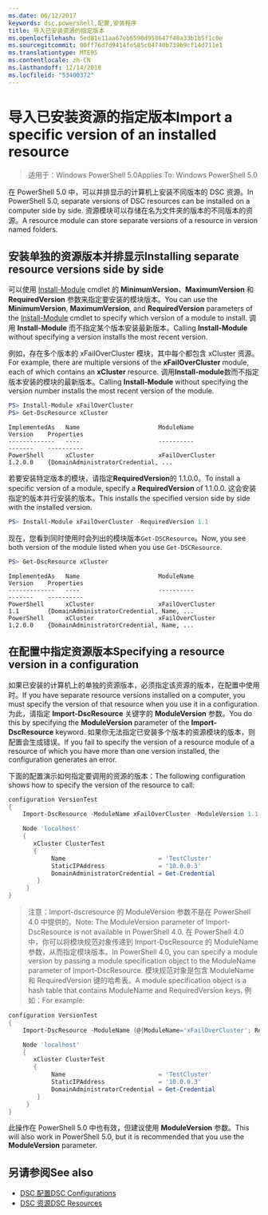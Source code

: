 ```yaml
---
ms.date: 06/12/2017
keywords: dsc,powershell,配置,安装程序
title: 导入已安装资源的指定版本
ms.openlocfilehash: 5ed81e11aa67eb6590d958647f48a33b1b5f1c0e
ms.sourcegitcommit: 00ff76d7d9414fe585c04740b739b9cf14d711e1
ms.translationtype: MTE95
ms.contentlocale: zh-CN
ms.lasthandoff: 12/14/2018
ms.locfileid: "53400372"
---
```

# <a name="import-a-specific-version-of-an-installed-resource"></a><span data-ttu-id="32ca7-103">导入已安装资源的指定版本</span><span class="sxs-lookup"><span data-stu-id="32ca7-103">Import a specific version of an installed resource</span></span>

> <span data-ttu-id="32ca7-104">适用于：Windows PowerShell 5.0</span><span class="sxs-lookup"><span data-stu-id="32ca7-104">Applies To: Windows PowerShell 5.0</span></span>

<span data-ttu-id="32ca7-105">在 PowerShell 5.0 中，可以并排显示的计算机上安装不同版本的 DSC 资源。</span><span class="sxs-lookup"><span data-stu-id="32ca7-105">In PowerShell 5.0, separate versions of DSC resources can be installed on a computer side by side.</span></span> <span data-ttu-id="32ca7-106">资源模块可以存储在名为文件夹的版本的不同版本的资源。</span><span class="sxs-lookup"><span data-stu-id="32ca7-106">A resource module can store separate versions of a resource in version named folders.</span></span>

## <a name="installing-separate-resource-versions-side-by-side"></a><span data-ttu-id="32ca7-107">安装单独的资源版本并排显示</span><span class="sxs-lookup"><span data-stu-id="32ca7-107">Installing separate resource versions side by side</span></span>

<span data-ttu-id="32ca7-108">可以使用 [Install-Module](/powershell/module/PowershellGet/Install-Module) cmdlet 的 **MinimumVersion**、**MaximumVersion** 和 **RequiredVersion** 参数来指定要安装的模块版本。</span><span class="sxs-lookup"><span data-stu-id="32ca7-108">You can use the **MinimumVersion**, **MaximumVersion**, and **RequiredVersion** parameters of the [Install-Module](/powershell/module/PowershellGet/Install-Module) cmdlet to specify which version of a module to install.</span></span> <span data-ttu-id="32ca7-109">调用 **Install-Module** 而不指定某个版本安装最新版本。</span><span class="sxs-lookup"><span data-stu-id="32ca7-109">Calling **Install-Module** without specifying a version installs the most recent version.</span></span>

<span data-ttu-id="32ca7-110">例如，存在多个版本的 xFailOverCluster 模块，其中每个都包含 xCluster 资源。</span><span class="sxs-lookup"><span data-stu-id="32ca7-110">For example, there are multiple versions of the **xFailOverCluster** module, each of which contains an **xCluster** resource.</span></span> <span data-ttu-id="32ca7-111">调用**Install-module**数而不指定版本安装的模块的最新版本。</span><span class="sxs-lookup"><span data-stu-id="32ca7-111">Calling **Install-Module** without specifying the version number installs the most recent version of the module.</span></span>

```powershell
PS> Install-Module xFailOverCluster
PS> Get-DscResource xCluster
```

```output
ImplementedAs   Name                      ModuleName                     Version    Properties
-------------   ----                      ----------                     -------    ----------
PowerShell      xCluster                  xFailOverCluster               1.2.0.0    {DomainAdministratorCredential, ...
```

<span data-ttu-id="32ca7-112">若要安装特定版本的模块，请指定**RequiredVersion**的 1.1.0.0。</span><span class="sxs-lookup"><span data-stu-id="32ca7-112">To install a specific version of a module, specify a **RequiredVersion** of 1.1.0.0.</span></span> <span data-ttu-id="32ca7-113">这会安装指定的版本并行安装的版本。</span><span class="sxs-lookup"><span data-stu-id="32ca7-113">This installs the specified version side by side with the installed version.</span></span>

```powershell
PS> Install-Module xFailOverCluster -RequiredVersion 1.1
```

<span data-ttu-id="32ca7-114">现在，您看到同时使用时会列出的模块版本`Get-DSCResource`。</span><span class="sxs-lookup"><span data-stu-id="32ca7-114">Now, you see both version of the module listed when you use `Get-DSCResource`.</span></span>

```powershell
PS> Get-DscResource xCluster
```

```output
ImplementedAs   Name                      ModuleName                     Version    Properties
-------------   ----                      ----------                     -------    ----------
PowerShell      xCluster                  xFailOverCluster               1.1        {DomainAdministratorCredential, Name, ...
PowerShell      xCluster                  xFailOverCluster               1.2.0.0    {DomainAdministratorCredential, Name, ...
```

## <a name="specifying-a-resource-version-in-a-configuration"></a><span data-ttu-id="32ca7-115">在配置中指定资源版本</span><span class="sxs-lookup"><span data-stu-id="32ca7-115">Specifying a resource version in a configuration</span></span>

<span data-ttu-id="32ca7-116">如果已安装的计算机上的单独的资源版本，必须指定该资源的版本，在配置中使用时。</span><span class="sxs-lookup"><span data-stu-id="32ca7-116">If you have separate resource versions installed on a computer, you must specify the version of that resource when you use it in a configuration.</span></span> <span data-ttu-id="32ca7-117">为此，请指定 **Import-DscResource** 关键字的 **ModuleVersion** 参数。</span><span class="sxs-lookup"><span data-stu-id="32ca7-117">You do this by specifying the **ModuleVersion** parameter of the **Import-DscResource** keyword.</span></span> <span data-ttu-id="32ca7-118">如果你无法指定已安装多个版本的资源模块的版本，则配置会生成错误。</span><span class="sxs-lookup"><span data-stu-id="32ca7-118">If you fail to specify the version of a resource module of a resource of which you have more than one version installed, the configuration generates an error.</span></span>

<span data-ttu-id="32ca7-119">下面的配置演示如何指定要调用的资源的版本：</span><span class="sxs-lookup"><span data-stu-id="32ca7-119">The following configuration shows how to specify the version of the resource to call:</span></span>

```powershell
configuration VersionTest
{
    Import-DscResource -ModuleName xFailOverCluster -ModuleVersion 1.1

    Node 'localhost'
    {
       xCluster ClusterTest
       {
            Name                          = 'TestCluster'
            StaticIPAddress               = '10.0.0.3'
            DomainAdministratorCredential = Get-Credential
        }
     }
}
```

><span data-ttu-id="32ca7-120">注意：Import-dscresource 的 ModuleVersion 参数不是在 PowerShell 4.0 中提供的。</span><span class="sxs-lookup"><span data-stu-id="32ca7-120">Note: The ModuleVersion parameter of Import-DscResource is not available in PowerShell 4.0.</span></span> <span data-ttu-id="32ca7-121">在 PowerShell 4.0 中，你可以将模块规范对象传递到 Import-DscResource 的 ModuleName 参数，从而指定模块版本。</span><span class="sxs-lookup"><span data-stu-id="32ca7-121">In PowerShell 4.0, you can specify a module version by passing a module specification object to the ModuleName parameter of Import-DscResource.</span></span> <span data-ttu-id="32ca7-122">模块规范对象是包含 ModuleName 和 RequiredVersion 键的哈希表。</span><span class="sxs-lookup"><span data-stu-id="32ca7-122">A module specification object is a hash table that contains ModuleName and RequiredVersion  keys.</span></span> <span data-ttu-id="32ca7-123">例如：</span><span class="sxs-lookup"><span data-stu-id="32ca7-123">For example:</span></span>

```powershell
configuration VersionTest
{
    Import-DscResource -ModuleName (@{ModuleName='xFailOverCluster'; RequiredVersion='1.1'} )

    Node 'localhost'
    {
       xCluster ClusterTest
       {
            Name                          = 'TestCluster'
            StaticIPAddress               = '10.0.0.3'
            DomainAdministratorCredential = Get-Credential
        }
     }
}
```

<span data-ttu-id="32ca7-124">此操作在 PowerShell 5.0 中也有效，但建议使用 **ModuleVersion** 参数。</span><span class="sxs-lookup"><span data-stu-id="32ca7-124">This will also work in PowerShell 5.0, but it is recommended that you use the **ModuleVersion** parameter.</span></span>

## <a name="see-also"></a><span data-ttu-id="32ca7-125">另请参阅</span><span class="sxs-lookup"><span data-stu-id="32ca7-125">See also</span></span>

- [<span data-ttu-id="32ca7-126">DSC 配置</span><span class="sxs-lookup"><span data-stu-id="32ca7-126">DSC Configurations</span></span>](configurations.md)
- [<span data-ttu-id="32ca7-127">DSC 资源</span><span class="sxs-lookup"><span data-stu-id="32ca7-127">DSC Resources</span></span>](../resources/resources.md)
